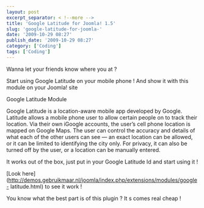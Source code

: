 ```yaml
---
layout: post
excerpt_separator: < !--more -->
title: 'Google Latitude for Joomla! 1.5'
slug: 'google-latitude-for-joomla-'
date: '2009-10-29 08:27'
publish_date: '2009-10-29 08:27'
category: ['Coding']
tags: ['Coding']
---
```

Wanna let your friends know where you at ?  
  
Start using Google Latitude on your mobile phone ! And show it with this
module on your Joomla! site

Google Latitude Module

Google Latitude is a location-aware mobile app developed by Google. Latitude
allows a mobile phone user to allow certain people on to track their location.
Via their own iGoogle accounts, the user’s cell phone location is mapped on
Google Maps. The user can control the accuracy and details of what each of the
other users can see — an exact location can be allowed, or it can be limited
to identifying the city only. For privacy, it can also be turned off by the
user, or a location can be manually entered.  
  
It works out of the box, just put in your Google Latitude Id and start using
it !  
  
[Look
here](http://demos.gebruikmaar.nl/joomla/index.php/extensions/modules/google-
latitude.html) to see it work !  
  
You know what the best part is of this plugin ? It s comes real cheap !

